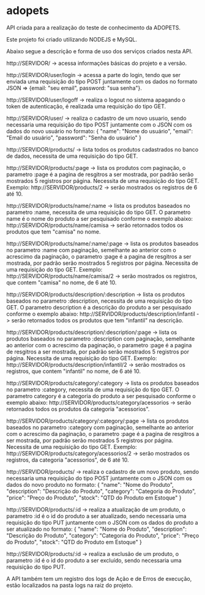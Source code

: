 # adopets
API criada para a realização do teste de conhecimento da ADOPETS.

Este projeto foi criado utilizando NODEJS e MySQL.

Abaixo segue a descrição e forma de uso dos serviços criados nesta API.

http://SERVIDOR/ -> acessa informações básicas do projeto e a versão.

http://SERVIDOR/user/login -> acessa a parte do login, tendo que ser enviada uma requisição do tipo POST juntamente com os dados no formato JSON => {email: "seu email", password: "sua senha"}.

http://SERVIDOR/user/logoff -> realiza o logout no sistema apagando o token de autenticação, é realizada uma requisição do tipo GET.

http://SERVIDOR/user/ -> realiza o cadastro de um novo usuario, sendo necessaria uma requisição do tipo POST juntamente com o JSON com os dados do novo usuário no formato: 
    {
        "name": "Nome do usuário",
        "email": "Email do usuário",
        "password": "Senha do usuário"
    }

http://SERVIDOR/products/ -> lista todos os produtos cadastrados no banco de dados, necessita de uma requisição do tipo GET.

http://SERVIDOR/products/:page -> lista os produtos com paginação, o parametro :page é a pagina de resgitros a ser mostrada, por padrão serão mostrados 5 registros por página. Necessita de uma requisição do tipo GET. Exemplo: 
    http://SERVIDOR/products/2 -> serão mostrados os registros de 6 até 10.

http://SERVIDOR/products/name/:name -> lista os produtos baseados no parametro :name, necessita de uma requisição do tipo GET. O parametro name é o nome do produto a ser pesquisado conforme o exemplo abaixo:
    http://SERVIDOR/products/name/camisa -> serão retornados todos os produtos que tem "camisa" no nome.

http://SERVIDOR/products/name/:name/:page -> lista os produtos baseados no parametro :name com paginação, semelhante ao anterior com o acrescimo da paginação, o parametro :page é a pagina de resgitros a ser mostrada, por padrão serão mostrados 5 registros por página. Necessita de uma requisição do tipo GET. Exemplo: 
    http://SERVIDOR/products/name/camisa/2 -> serão mostrados os registros, que contem "camisa" no nome, de 6 até 10.

http://SERVIDOR/products/description/:description -> lista os produtos baseados no parametro :description, necessita de uma requisição do tipo GET. O parametro description é a descrição do produto a ser pesquisado conforme o exemplo abaixo:
    http://SERVIDOR/products/description/infantil -> serão retornados todos os produtos que tem "infantil" na descrição.

http://SERVIDOR/products/description/:description/:page -> lista os produtos baseados no parametro :description com paginação, semelhante ao anterior com o acrescimo da paginação, o parametro :page é a pagina de resgitros a ser mostrada, por padrão serão mostrados 5 registros por página. Necessita de uma requisição do tipo GET. Exemplo: 
    http://SERVIDOR/products/description/infantil/2 -> serão mostrados os registros, que contem "infantil" no nome, de 6 até 10.

http://SERVIDOR/products/category/:category -> lista os produtos baseados no parametro :category, necessita de uma requisição do tipo GET. O parametro category é a categoria do produto a ser pesquisado conforme o exemplo abaixo:
    http://SERVIDOR/products/category/acessorios -> serão retornados todos os produtos da categoria "acessorios".

http://SERVIDOR/products/category/:category/:page -> lista os produtos baseados no parametro :category com paginação, semelhante ao anterior com o acrescimo da paginação, o parametro :page é a pagina de resgitros a ser mostrada, por padrão serão mostrados 5 registros por página. Necessita de uma requisição do tipo GET. Exemplo: 
    http://SERVIDOR/products/category/acessorios/2 -> serão mostrados os registros, da categoria "acessorios", de 6 até 10.

http://SERVIDOR/products/ -> realiza o cadastro de um novo produto, sendo necessaria uma requisição do tipo POST juntamente com o JSON com os dados do novo produto no formato: 
    {
        "name": "Nome do Produto",
        "description": "Descrição do Produto",
        "category": "Categoria do Produto",
        "price": "Preço do Produto",
        "stock": "QTD do Produto em Estoque"
    }

http://SERVIDOR/products/:id -> realiza a atualização de um produto, o parametro :id é o id do produto a ser atualizado, sendo necessaria uma requisição do tipo PUT juntamente com o JSON com os dados do produto a ser atualizado no formato: 
    {
        "name": "Nome do Produto",
        "description": "Descrição do Produto",
        "category": "Categoria do Produto",
        "price": "Preço do Produto",
        "stock": "QTD do Produto em Estoque"
    }

http://SERVIDOR/products/:id -> realiza a exclusão de um produto, o parametro :id é o id do produto a ser excluído, sendo necessaria uma requisição do tipo PUT.

A API também tem um registro dos logs de Ação e de Erros de execução, estão localizados na pasta logs na raiz do projeto.





